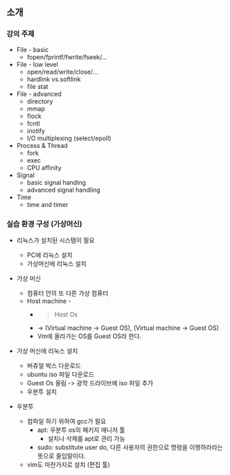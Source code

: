 ## 소개
### 강의 주제
- File - basic
  - fopen/fprintf/fwrite/fseek/...
- File - low level
  - open/read/write/close/...
  - hardlink vs.softlink
  - file stat
- File - advanced
  - directory
  - mmap
  - flock
  - fcntl
  - inotify
  - I/O multiplexing (select/epoll)
- Process & Thread
  - fork
  - exec
  - CPU affinity
- Signal
  - basic signal handing
  - advanced signal handling
- Time
  - time and timer
  
### 실습 환경 구성 (가상머신)
- 리눅스가 설치된 시스템이 필요
  - PC에 리눅스 설치
  - 가상머신에 리눅스 설치

- 가상 머신
  - 컴퓨터 안의 또 다른 가상 컴퓨터
  - Host machine -
    -  > Host Os 
      - -> (Virtual machine -> Guest OS), (Virtual machine -> Guest OS)
      - Vm에 올라가는 OS를 Guest OS라 한다.
      
- 가상 머신에 리눅스 설치
  - 버츄얼 박스 다운로드
  - ubuntu iso 파일 다운로드
  - Guest Os 올림 -> 광학 드라이브에 iso 파일 추가
  - 우분투 설치
- 우분투
  - 컴파일 하기 위하여 gcc가 필요    
    - apt: 우분투 os의 패키지 매니저 툴
      - 설치나 삭제를 apt로 관리 가능
    - sudo: substitute user do, 다른 사용자의 권한으로 명령을 이행하라라는 뜻으로 줄임말이다.
  - vim도 마찬가지로 설치 (편집 툴)
      
      
      
      
      
      
      
      
      
      
      
      
      
      
      
      
      
      
      
      
      